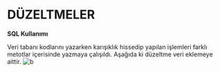 # DÜZELTMELER #
**SQL Kullanımı**

Veri tabanı kodlarını yazarken karışıklık hissedip yapılan işlemleri farklı metotlar içerisinde yazmaya çalışıldı. Aşağıda ki düzeltme veri eklemeye aittir.
![b](https://user-images.githubusercontent.com/74215861/121728544-15b6d000-caf6-11eb-83dd-8aeedfb5ea79.PNG)

